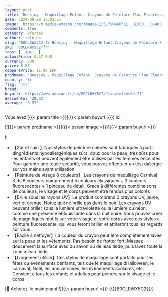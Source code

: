```yaml
---
layout: post
title: 'Beesjuy - Maquillage Enfant  Crayons de Peinture Fluo Fluorescents UV  8 couleurs  3 Glow + 5 Classic   Maquillage Enfant et Adultes pour Festival  Anniversaire  Halloween  Maquillage Cosplay  Paques  Noël'
date: 2024-08-29 17:03:52
image: 'https://m.media-amazon.com/images/I/517uMw6DhLL._SL500_._SL400_.jpg'
comments: true
category: ofertas
author: 'tole.es'
slug: 'B0CLRWX5C2-fr Beesjuy - Maquillage Enfant Crayons de Peinture Fluo...'
sku: 'B0CLRWX5C2-fr'
tags: [ '🇫🇷', ]
actualPrice: 8.57 EUR
currency: EUR
price: 8.57
comparePrice: 11.99 EUR
prodname: 'Beesjuy - Maquillage Enfant  Crayons de Peinture Fluo Fluorescents UV  8 couleurs  3 Glow + 5 Classic   Maquillage Enfant et Adultes pour Festival  Anniversaire  Halloween  Maquillage Cosplay  Paques  Noël'
country: 'fr'
flag: '🇫🇷'
brand: ''
buyurl: 'https://www.amazon.fr/dp/B0CLRWX5C2/?tag=tolees0d-21'
descuento: '28.52'
average: '8.57'
---
```


Vous avez [{{< param title >}}]({{< param buyurl >}}) ici:

[![{{< param prodname >}}]({{< param image >}})]({{< param buyurl >}})

ℹ️:

- 【Sûr et sain 】Nos stylos de peinture colorés sont fabriqués à partir dingrédients hypoallergéniques sûrs, doux pour la peau, très sûrs pour les enfants et peuvent également être utilisés par les femmes enceintes. Pour garantir une totale sécurité, vous pouvez effectuer un test dallergie sur vos mains avant utilisation
- 【Peinture de visage 8 couleurs】 Les crayons de maquillage Carnival Kids 8 couleurs comprennent 5 couleurs classiques + 3 couleurs fluorescentes + 1 pinceau de détail. Grace à différentes combinaisons de couleurs, le visage et le corps peuvent être rendus plus colorés
- 【Brille sous les rayons UV】Le produit comprend 3 crayons UV, jaune, vert et orange. Notez quil ne brille pas dans le noir. Les crayons UV peuvent briller sous la lumière ultraviolette ou la lumière du néon, comme une présence éblouissante dans la nuit noire. Vous pouvez créer de magnifiques motifs sur votre visage et votre corps avec ces stylos à peinture fluorescente, qui vous feront briller et attireront tous les regards sur vous
- 【Facile à nettoyer】La couleur du crayon peut être complètement lavée sur la peau et les vêtements. Pas besoin de frotter fort. Massez doucement la surface avec du savon ou de leau tiède, puis lavez toute la zone à leau tiède
- 【Largement utilisé】Ces stylos de maquillage sont parfaits pour les fêtes ou événements denfants, tels que le maquillage dHalloween, le carnaval, Noël, les anniversaires, les événements scolaires, etc. Convient à tous les enfants et adultes pour peindre sur le visage et le corps

[🛒 Achetez-le maintenant!!]({{< param buyurl >}})
{{<world>}}B0CLRWX5C2{{</world>}}
